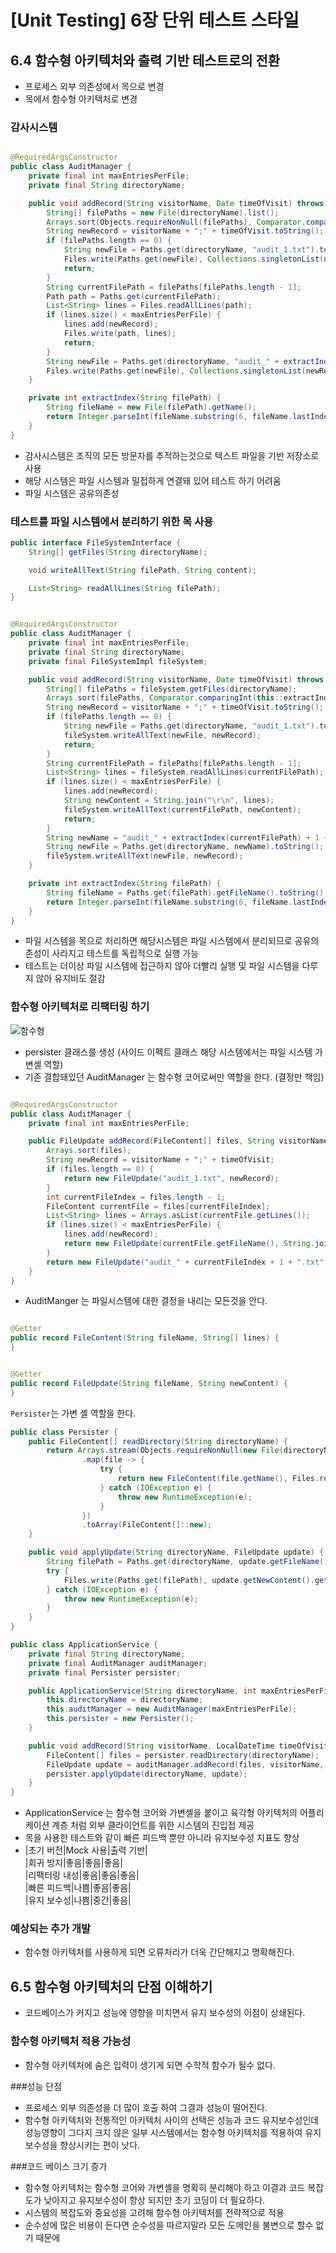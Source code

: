 # [Unit Testing] 6장 단위 테스트 스타일

## 6.4 함수형 아키텍처와 출력 기반 테스트로의 전환

- 프로세스 외부 의존성에서 목으로 변경
- 목에서 함수형 아키텍처로 변경

### 감사시스템

```java

@RequiredArgsConstructor
public class AuditManager {
    private final int maxEntriesPerFile;
    private final String directoryName;

    public void addRecord(String visitorName, Date timeOfVisit) throws IOException {
        String[] filePaths = new File(directoryName).list();
        Arrays.sort(Objects.requireNonNull(filePaths), Comparator.comparingInt(this::extractIndex));
        String newRecord = visitorName + ";" + timeOfVisit.toString();
        if (filePaths.length == 0) {
            String newFile = Paths.get(directoryName, "audit_1.txt").toString();
            Files.write(Paths.get(newFile), Collections.singletonList(newRecord));
            return;
        }
        String currentFilePath = filePaths[filePaths.length - 1];
        Path path = Paths.get(currentFilePath);
        List<String> lines = Files.readAllLines(path);
        if (lines.size() < maxEntriesPerFile) {
            lines.add(newRecord);
            Files.write(path, lines);
            return;
        }
        String newFile = Paths.get(directoryName, "audit_" + extractIndex(currentFilePath) + 1 + ".txt").toString();
        Files.write(Paths.get(newFile), Collections.singletonList(newRecord));
    }

    private int extractIndex(String filePath) {
        String fileName = new File(filePath).getName();
        return Integer.parseInt(fileName.substring(6, fileName.lastIndexOf(".")));
    }
}
```

- 감사시스템은 조직의 모든 방문자를 추적하는것으로 텍스트 파일을 기반 저장소로 사용
- 해당 시스템은 파일 시스템과 밀접하게 연결돼 있어 테스트 하기 어려움
- 파일 시스템은 공유의존성

### 테스트를 파일 시스템에서 분리하기 위한 목 사용

```java
public interface FileSystemInterface {
    String[] getFiles(String directoryName);

    void writeAllText(String filePath, String content);

    List<String> readAllLines(String filePath);
}
```

```java

@RequiredArgsConstructor
public class AuditManager {
    private final int maxEntriesPerFile;
    private final String directoryName;
    private final FileSystemImpl fileSystem;

    public void addRecord(String visitorName, Date timeOfVisit) throws IOException {
        String[] filePaths = fileSystem.getFiles(directoryName);
        Arrays.sort(filePaths, Comparator.comparingInt(this::extractIndex));
        String newRecord = visitorName + ";" + timeOfVisit.toString();
        if (filePaths.length == 0) {
            String newFile = Paths.get(directoryName, "audit_1.txt").toString();
            fileSystem.writeAllText(newFile, newRecord);
            return;
        }
        String currentFilePath = filePaths[filePaths.length - 1];
        List<String> lines = fileSystem.readAllLines(currentFilePath);
        if (lines.size() < maxEntriesPerFile) {
            lines.add(newRecord);
            String newContent = String.join("\r\n", lines);
            fileSystem.writeAllText(currentFilePath, newContent);
            return;
        }
        String newName = "audit_" + extractIndex(currentFilePath) + 1 + ".txt";
        String newFile = Paths.get(directoryName, newName).toString();
        fileSystem.writeAllText(newFile, newRecord);
    }

    private int extractIndex(String filePath) {
        String fileName = Paths.get(filePath).getFileName().toString();
        return Integer.parseInt(fileName.substring(6, fileName.lastIndexOf(".")));
    }
}
```

- 파일 시스템을 목으로 처리하면 해당시스템은 파일 시스템에서 분리되므로 공유의존성이 사라지고 테스트를 독립적으로 실행 가능
- 테스트는 더이상 파일 시스템에 접근하지 않아 더빨리 실행 및 파일 시스템을 다루지 않아 유지비도 절감

### 함수형 아키텍처로 리팩터링 하기

![함수형](https://user-images.githubusercontent.com/58027908/230746724-bb5b2ddd-b859-45ff-833e-621b6e0e7e74.jpg)

- persister 클래스를 생성 (사이드 이펙트 클래스 해당 시스템에서는 파일 시스템 가변셸 역할)
- 기존 결합돼있던 AuditManager 는 함수형 코어로써만 역할을 한다. (결정만 책임)

```java

@RequiredArgsConstructor
public class AuditManager {
    private final int maxEntriesPerFile;

    public FileUpdate addRecord(FileContent[] files, String visitorName, LocalDateTime timeOfVisit) {
        Arrays.sort(files);
        String newRecord = visitorName + ";" + timeOfVisit;
        if (files.length == 0) {
            return new FileUpdate("audit_1.txt", newRecord);
        }
        int currentFileIndex = files.length - 1;
        FileContent currentFile = files[currentFileIndex];
        List<String> lines = Arrays.asList(currentFile.getLines());
        if (lines.size() < maxEntriesPerFile) {
            lines.add(newRecord);
            return new FileUpdate(currentFile.getFileName(), String.join("\r\n", lines));
        }
        return new FileUpdate("audit_" + currentFileIndex + 1 + ".txt", newRecord);
    }
}
```

- AuditManger 는 파일시스템에 대한 결정을 내리는 모든것을 안다.

```java

@Getter
public record FileContent(String fileName, String[] lines) {
}
```

```java

@Getter
public record FileUpdate(String fileName, String newContent) {
}
```

`Persister`는 가변 셸 역할을 한다.

```java
public class Persister {
    public FileContent[] readDirectory(String directoryName) {
        return Arrays.stream(Objects.requireNonNull(new File(directoryName).listFiles()))
                .map(file -> {
                    try {
                        return new FileContent(file.getName(), Files.readAllLines(file.toPath()).toArray(String[]::new));
                    } catch (IOException e) {
                        throw new RuntimeException(e);
                    }
                })
                .toArray(FileContent[]::new);
    }

    public void applyUpdate(String directoryName, FileUpdate update) {
        String filePath = Paths.get(directoryName, update.getFileName()).toString();
        try {
            Files.write(Paths.get(filePath), update.getNewContent().getBytes());
        } catch (IOException e) {
            throw new RuntimeException(e);
        }
    }
}
```

```java
public class ApplicationService {
    private final String directoryName;
    private final AuditManager auditManager;
    private final Persister persister;

    public ApplicationService(String directoryName, int maxEntriesPerFile) {
        this.directoryName = directoryName;
        this.auditManager = new AuditManager(maxEntriesPerFile);
        this.persister = new Persister();
    }

    public void addRecord(String visitorName, LocalDateTime timeOfVisit) {
        FileContent[] files = persister.readDirectory(directoryName);
        FileUpdate update = auditManager.addRecord(files, visitorName, timeOfVisit);
        persister.applyUpdate(directoryName, update);
    }
}
```

- ApplicationService 는 함수형 코어와 가변셸을 붙이고 육각형 아키텍처의 어플리케이션 계층 처럼 외부 클라이언트를 위한 시스템의 진입접 제공
- 목을 사용한 테스트와 같이 빠른 피드백 뿐만 아니라 유지보수성 지표도 향상
- |초기 버전|Mock 사용|출력 기반|\
  |회귀 방지|좋음|좋음|좋음|\
  |리팩터링 내성|좋음|좋음|좋음|\
  |빠른 피드백|나쁨|좋음|좋음|\
  |유지 보수성|나쁨|중간|좋음|

### 예상되는 추가 개발
- 함수형 아키텍처를 사용하게 되면 오류처리가 더욱 간단해지고 명확해진다.

## 6.5 함수형 아키텍처의 단점 이해하기
- 코드베이스가 커지고 성능에 영향을 미치면서 유지 보수성의 이점이 상쇄된다.

### 함수형 아키텍처 적용 가능성
- 함수형 아키텍처에 숨은 입력이 생기게 되면 수학적 함수가 될수 없다.

###성능 단점
- 프로세스 외부 의존성을 더 많이 호출 하여 그결과 성능이 떨어진다.
- 함수형 아키텍처와 전통적인 아키텍처 사이의 선택은 성능과 코드 유지보수성인데 성능영향이 그다지 
크지 않은 일부 시스템에서는 함수형 아키텍처를 적용하여 유지보수성을 향상시키는 편이 낫다.

###코드 베이스 크기 증가
- 함수형 아키텍처는 함수형 코어와 가변셸을 명확히 분리해야 하고 이결과 코드 복잡도가 낮아지고 유지보수성이 
향상 되지만 초기 코딩이 더 필요하다.
- 시스템의 복잡도와 중요성을 고려해 함수형 아키텍처를 전략적으로 적용
- 순수성에 많은 비용이 든다면 순수성을 따르지말라 모든 도메인을 불변으로 할수 없기 때문에